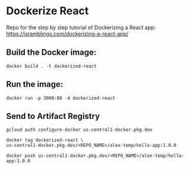 # Dockerize React

Repo for the step by step tutorial of Dockerizing a React app: https://jsramblings.com/dockerizing-a-react-app/

## Build the Docker image:

```
docker build . -t dockerized-react
```

## Run the image:

```
docker run -p 3000:80 -d dockerized-react
```

## Send to Artifact Registry 
```
gcloud auth configure-docker us-central1-docker.pkg.dev
```

```
docker tag dockerized-react \
us-central1-docker.pkg.dev/<REPO_NAME>/alex-temp/hello-app:1.0.0
```

```
docker push us-central1-docker.pkg.dev/<REPO_NAME>/alex-temp/hello-app:1.0.0
```
